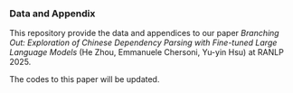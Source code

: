 ### Data and Appendix

This repository provide the data and appendices to our paper *Branching Out: Exploration of Chinese Dependency Parsing with Fine-tuned Large Language Models* (He Zhou, Emmanuele Chersoni, Yu-yin Hsu) at RANLP 2025.

The codes to this paper will be updated.
